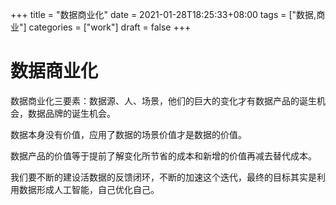 +++
title = "数据商业化"
date = 2021-01-28T18:25:33+08:00
tags = ["数据,商业"]
categories = ["work"]
draft = false
+++
# 数据商业化

数据商业化三要素：数据源、人、场景，他们的巨大的变化才有数据产品的诞生机会，数据品牌的诞生机会。

数据本身没有价值，应用了数据的场景价值才是数据的价值。

数据产品的价值等于提前了解变化所节省的成本和新增的价值再减去替代成本。

我们要不断的建设活数据的反馈闭环，不断的加速这个迭代，最终的目标其实是利用数据形成人工智能，自己优化自己。